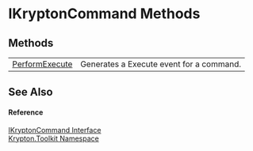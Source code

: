 # IKryptonCommand Methods




## Methods
<table>
<tr>
<td><a href="348edcae-3f69-da77-dff7-ceb664f6bad8.md">PerformExecute</a></td>
<td>Generates a Execute event for a command.</td></tr>
</table>

## See Also


#### Reference
<a href="1088b20d-52f5-163c-6ebd-2922a8d2442d.md">IKryptonCommand Interface</a>  
<a href="79d2eac2-21f4-54ff-7552-b20c33c30600.md">Krypton.Toolkit Namespace</a>  
